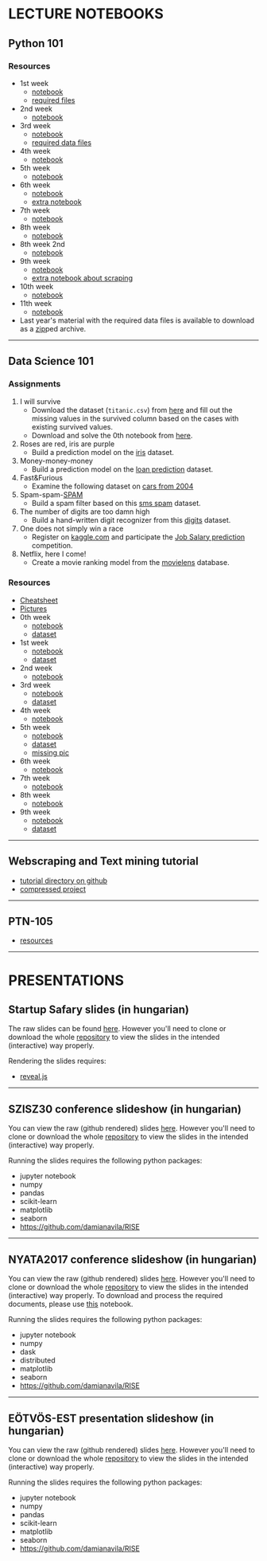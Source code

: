 # LECTURE NOTEBOOKS

## Python 101

### Resources

- 1st week
    - [notebook](https://raw.githubusercontent.com/fulibacsi/notebooks/master/lectures/python101/python101_01.ipynb)
    - [required files](https://raw.githubusercontent.com/fulibacsi/notebooks/master/lectures/python101/resources/resources.zip)
- 2nd week
    - [notebook](https://raw.githubusercontent.com/fulibacsi/notebooks/master/lectures/python101/python101_02.ipynb)
- 3rd week
    - [notebook](https://raw.githubusercontent.com/fulibacsi/notebooks/master/lectures/python101/python101_03.ipynb)
    - [required data files](https://raw.githubusercontent.com/fulibacsi/notebooks/master/lectures/python101/resources/data.zip)
- 4th week
    - [notebook](https://raw.githubusercontent.com/fulibacsi/notebooks/master/lectures/python101/python101_04.ipynb)
- 5th week
    - [notebook](https://raw.githubusercontent.com/fulibacsi/notebooks/master/lectures/python101/python101_05.ipynb)
- 6th week
    - [notebook](https://raw.githubusercontent.com/fulibacsi/notebooks/master/lectures/python101/python101_06.ipynb)
    - [extra notebook](https://raw.githubusercontent.com/fulibacsi/notebooks/master/lectures/python101/python101_06_extra.ipynb)
- 7th week
    - [notebook](https://raw.githubusercontent.com/fulibacsi/notebooks/master/lectures/python101/python101_07.ipynb)
- 8th week
    - [notebook](https://raw.githubusercontent.com/fulibacsi/notebooks/master/lectures/python101/python101_08.ipynb)
- 8th week 2nd
    - [notebook](https://raw.githubusercontent.com/fulibacsi/notebooks/master/lectures/python101/python101_08_2.ipynb)
- 9th week
    - [notebook](https://raw.githubusercontent.com/fulibacsi/notebooks/master/lectures/python101/python101_09.ipynb)
    - [extra notebook about scraping](https://raw.githubusercontent.com/fulibacsi/notebooks/master/lectures/python101/python101_09_scraping_vote_results.ipynb)
- 10th week
    - [notebook](https://raw.githubusercontent.com/fulibacsi/notebooks/master/lectures/python101/python101_10.ipynb)
- 11th week
    - [notebook](https://raw.githubusercontent.com/fulibacsi/notebooks/master/lectures/python101/python101_11.ipynb)
- Last year's material with the required data files is available to download as a [zip](https://github.com/fulibacsi/notebooks/raw/master/lectures/python101/resources/python101.zip)ped archive.

---

## Data Science 101

### Assignments

1. I will survive
	- Download the dataset (`titanic.csv`) from [here](https://raw.githubusercontent.com/fulibacsi/notebooks/master/lectures/ds101/data/titanic.csv) and fill out the missing values in the survived column based on the cases with existing survived values.
	- Download and solve the 0th notebook from [here](https://raw.githubusercontent.com/fulibacsi/notebooks/master/lectures/ds101/DS101_0.ipynb).
2. Roses are red, iris are purple
    - Build a prediction model on the [iris](http://scikit-learn.org/stable/modules/generated/sklearn.datasets.load_iris.html) dataset.
3. Money-money-money
    - Build a prediction model on the [loan prediction](https://raw.githubusercontent.com/fulibacsi/notebooks/master/lectures/ds101/data/loan.csv) dataset.
4. Fast&Furious
    - Examine the following dataset on [cars from 2004](https://raw.githubusercontent.com/fulibacsi/notebooks/master/lectures/ds101/data/04cars.csv)
5. Spam-spam-[SPAM](https://www.youtube.com/watch?v=anwy2MPT5RE)
    - Build a spam filter based on this [sms spam](https://raw.githubusercontent.com/fulibacsi/notebooks/master/lectures/ds101/data/SMSSpamCollection) dataset.
6. The number of digits are too damn high
    - Build a hand-written digit recognizer from this [digits](http://scikit-learn.org/stable/modules/generated/sklearn.datasets.load_digits.html) dataset.
7. One does not simply win a race
    - Register on [kaggle.com](https://www.kaggle.com/?login=true) and participate the [Job Salary prediction](https://www.kaggle.com/c/job-salary-prediction/data) competition.
8. Netflix, here I come!
    - Create a movie ranking model from the [movielens](https://grouplens.org/datasets/movielens/latest/) database.

### Resources

- [Cheatsheet](https://raw.githubusercontent.com/fulibacsi/notebooks/master/lectures/ds101/Cheatsheet.ipynb)
- [Pictures](https://raw.githubusercontent.com/fulibacsi/notebooks/master/lectures/ds101/pics/pics.zip)
- 0th week
    - [notebook](https://raw.githubusercontent.com/fulibacsi/notebooks/master/lectures/ds101/DS101_0.ipynb)
    - [dataset](https://raw.githubusercontent.com/fulibacsi/notebooks/master/lectures/ds101/data/titanic.csv)
- 1st week
    - [notebook](https://raw.githubusercontent.com/fulibacsi/notebooks/master/lectures/ds101/DS101_1.ipynb)
    - [dataset](https://raw.githubusercontent.com/fulibacsi/notebooks/master/lectures/ds101/data/titanic_full.csv)
- 2nd week
    - [notebook](https://raw.githubusercontent.com/fulibacsi/notebooks/master/lectures/ds101/DS101_2.ipynb)
- 3rd week
    - [notebook](https://raw.githubusercontent.com/fulibacsi/notebooks/master/lectures/ds101/DS101_3.ipynb)
    - [dataset](https://raw.githubusercontent.com/fulibacsi/notebooks/master/lectures/ds101/data/loan.csv)
- 4th week
    - [notebook](https://raw.githubusercontent.com/fulibacsi/notebooks/master/lectures/ds101/DS101_4.ipynb)
- 5th week
    - [notebook](https://raw.githubusercontent.com/fulibacsi/notebooks/master/lectures/ds101/DS101_5.ipynb)
    - [dataset](https://raw.githubusercontent.com/fulibacsi/notebooks/master/lectures/ds101/data/SMSSpamCollection)
    - [missing pic](https://raw.githubusercontent.com/fulibacsi/notebooks/master/lectures/ds101/pics/neuron.png)
- 6th week
    - [notebook](https://raw.githubusercontent.com/fulibacsi/notebooks/master/lectures/ds101/DS101_6.ipynb)
- 7th week
    - [notebook](https://raw.githubusercontent.com/fulibacsi/notebooks/master/lectures/ds101/DS101_7.ipynb)
- 8th week
    - [notebook](https://raw.githubusercontent.com/fulibacsi/notebooks/master/lectures/ds101/DS101_8.ipynb)
- 9th week
    - [notebook](https://raw.githubusercontent.com/fulibacsi/notebooks/master/lectures/ds101/DS101_9.ipynb)
    - [dataset](https://www.kaggle.com/c/job-salary-prediction/data)

---

## Webscraping and Text mining tutorial

- [tutorial directory on github](https://github.com/fulibacsi/notebooks/tree/master/lectures/webscraping_and_nlp_tutorial)
- [compressed project](https://github.com/fulibacsi/notebooks/raw/master/lectures/webscraping_and_nlp_tutorial/resources/webscraping_and_nlp_tutorial.zip)

---

## PTN-105

- [resources](https://github.com/fulibacsi/notebooks/raw/master/lectures/python_for_sysadmins/resources/PTN105.zip)

---

# PRESENTATIONS

## Startup Safary slides (in hungarian)

The raw slides can be found [here](https://github.com/fulibacsi/notebooks/blob/master/presentations/tutorial2production/tutorial2production.html). However you'll need to clone or download the whole [repository](https://github.com/fulibacsi/notebooks/archive/master.zip) to view the slides in the intended (interactive) way properly.

Rendering the slides requires:

- [reveal.js](https://github.com/hakimel/reveal.js)

---

## SZISZ30 conference slideshow (in hungarian)

You can view the raw (github rendered) slides [here](https://github.com/fulibacsi/notebooks/blob/master/presentations/szisz30/szisz30slides.ipynb). However you'll need to clone or download the whole [repository](https://github.com/fulibacsi/notebooks/archive/master.zip) to view the slides in the intended (interactive) way properly.

Running the slides requires the following python packages:

- jupyter notebook
- numpy
- pandas
- scikit-learn
- matplotlib
- seaborn
- https://github.com/damianavila/RISE

---

## NYATA2017 conference slideshow (in hungarian)

You can view the raw (github rendered) slides [here](https://github.com/fulibacsi/notebooks/blob/master/presentations/nyata2017/nyata2017slides.ipynb). However you'll need to clone or download the whole [repository](https://github.com/fulibacsi/notebooks/archive/master.zip) to view the slides in the intended (interactive) way properly. To download and process the required documents, please use [this](https://github.com/fulibacsi/notebooks/blob/master/presentations/nyata2017/scrape_mek.ipynb) notebook.

Running the slides requires the following python packages:

- jupyter notebook
- numpy
- dask
- distributed
- matplotlib
- seaborn
- https://github.com/damianavila/RISE

---

## EÖTVÖS-EST presentation slideshow (in hungarian)

You can view the raw (github rendered) slides [here](https://github.com/fulibacsi/notebooks/blob/master/presentations/computable_individualities/computable_individualities.ipynb). However you'll need to clone or download the whole [repository](https://github.com/fulibacsi/notebooks/archive/master.zip) to view the slides in the intended (interactive) way properly.

Running the slides requires the following python packages:

- jupyter notebook
- numpy
- pandas
- scikit-learn
- matplotlib
- seaborn
- https://github.com/damianavila/RISE
